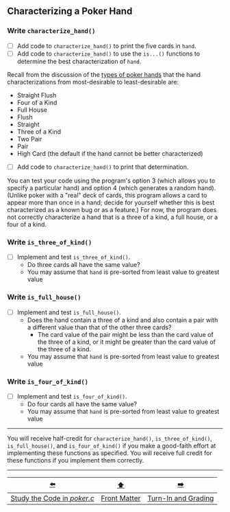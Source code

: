 ## Characterizing a Poker Hand

### Write `characterize_hand()`

- [ ] Add code to `characterize_hand()` to print the five cards in `hand`.
- [ ] Add code to `characterize_hand()` to use the `is...()` functions to determine the best characterization of `hand`.

Recall from the discussion of the [types of poker hands](1-terminology.md#types-of-poker-hands) that the hand characterizations from most-desirable to least-desirable are:
- Straight Flush
- Four of a Kind
- Full House
- Flush
- Straight
- Three of a Kind
- Two Pair
- Pair
- High Card (the default if the hand cannot be better characterized)


- [ ] Add code to `characterize_hand()` to print that determination.

You can test your code using the program's option 3 (which allows you to specify a particular hand) and option 4 (which generates a random hand).
(Unlike poker with a "real" deck of cards, this program allows a card to appear more than once in a hand;
decide for yourself whether this is best characterized as a known bug or as a feature.)
For now, the program does not correctly characterize a hand that is a three of a kind, a full house, or a four of a kind.


### Write `is_three_of_kind()`

- [ ] Implement and test `is_three_of_kind()`.
  - Do three cards all have the same value?
  - You may assume that `hand` is pre-sorted from least value to greatest value

### Write `is_full_house()`

- [ ] Implement and test `is_full_house()`.
  - Does the hand contain a three of a kind and also contain a pair with a different value than that of the other three cards?
    - The card value of the pair might be less than the card value of the three of a kind, or it might be greater than the card value of the three of a kind. 
  - You may assume that `hand` is pre-sorted from least value to greatest value

### Write `is_four_of_kind()`

- [ ] Implement and test `is_four_of_kind()`.
  - Do four cards all have the same value?
  - You may assume that `hand` is pre-sorted from least value to greatest value

---    

You will receive half-credit for `characterize_hand()`, `is_three_of_kind()`, `is_full_house()`, and `is_four_of_kind()` if you make a good-faith effort at implementing these functions as specified.
You will receive full credit for these functions if you implement them correctly.

---

|             [⬅️](5-code-reading.md)              |      [⬆️](../README.md)      |         [➡️](7-grading.md)          |
|:------------------------------------------------:|:----------------------------:|:-----------------------------------:|
| [Study the Code in *poker.c*](5-code-reading.md) | [Front Matter](../README.md) | [Turn-In and Grading](7-grading.md) |
